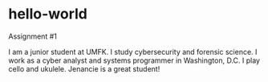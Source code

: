 # hello-world
Assignment #1

I am a junior student at UMFK. I study cybersecurity and forensic science. I work as a cyber analyst and systems programmer
in Washington, D.C. I play cello and ukulele. Jenancie is a great student!
